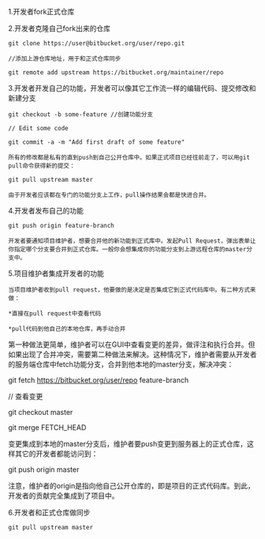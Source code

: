 1.开发者fork正式仓库

2.开发者克隆自己fork出来的仓库

    git clone https://user@bitbucket.org/user/repo.git
    
    //添加上游仓库地址，用于和正式仓库同步
    
    git remote add upstream https://bitbucket.org/maintainer/repo
    
3.开发者开发自己的功能，开发者可以像其它工作流一样的编辑代码、提交修改和新建分支

    git checkout -b some-feature //创建功能分支
    
    // Edit some code
    
    git commit -a -m "Add first draft of some feature"
    
    所有的修改都是私有的直到push到自己公开仓库中。如果正式项目已经往前走了，可以用git pull命令获得新的提交：
    
    git pull upstream master

    由于开发者应该都在专门的功能分支上工作，pull操作结果会都是快进合并。
    
4.开发者发布自己的功能

    git push origin feature-branch
    
    开发者要通知项目维护者，想要合并他的新功能到正式库中。发起Pull Request，弹出表单让你指定哪个分支要合并到正式仓库。一般你会想集成你的功能分支到上游远程仓库的master分支中。
    
5.项目维护者集成开发者的功能

    当项目维护者收到pull request，他要做的是决定是否集成它到正式代码库中。有二种方式来做：

    *直接在pull request中查看代码
    
    *pull代码到他自己的本地仓库，再手动合并
    
第一种做法更简单，维护者可以在GUI中查看变更的差异，做评注和执行合并。但如果出现了合并冲突，需要第二种做法来解决。这种情况下，维护者需要从开发者的服务端仓库中fetch功能分支，合并到他本地的master分支，解决冲突：


git fetch https://bitbucket.org/user/repo feature-branch

// 查看变更

git checkout master

git merge FETCH_HEAD

变更集成到本地的master分支后，维护者要push变更到服务器上的正式仓库，这样其它的开发者都能访问到：

git push origin master

注意，维护者的origin是指向他自己公开仓库的，即是项目的正式代码库。到此，开发者的贡献完全集成到了项目中。

6.开发者和正式仓库做同步

    git pull upstream master
